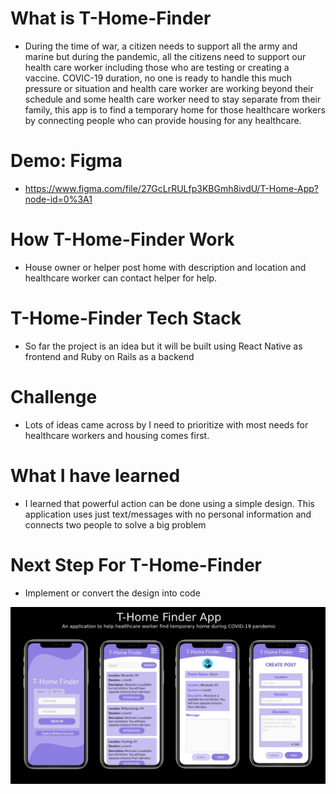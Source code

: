 
# What is T-Home-Finder

- During the time of war, a citizen needs to support all the army and marine but during the pandemic, all the citizens need to support our health care worker including those who are testing or creating a vaccine. COVIC-19 duration, no one is ready to handle this much pressure or situation and health care worker are working beyond their schedule and some health care worker need to stay separate from their family, this app is to find a temporary home for those healthcare workers by connecting people who can provide housing for any healthcare.

# Demo: Figma
- https://www.figma.com/file/27GcLrRULfp3KBGmh8ivdU/T-Home-App?node-id=0%3A1

# How T-Home-Finder Work
- House owner or helper post home with description and location and healthcare worker can contact helper for help.

# T-Home-Finder Tech Stack
- So far the project is an idea but it will be built using React Native as frontend and Ruby on Rails as a backend

# Challenge
- Lots of ideas came across by I need to prioritize with most needs for healthcare workers and housing comes first.

# What I have learned
- I learned that powerful action can be done using a simple design. This application uses just text/messages with no personal information and connects two people to solve a big problem

# Next Step For T-Home-Finder
- Implement or convert the design into code 

![T-Home-Finder Design](T-Home-App.jpg)